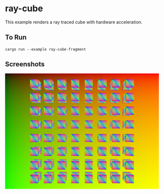 # ray-cube

This example renders a ray traced cube with hardware acceleration.

## To Run

```
cargo run --example ray-cube-fragment
```

## Screenshots

![Cube example](screenshot.png)
